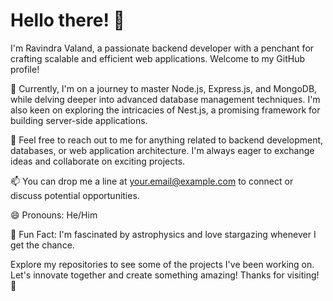 # Hello there! 👋

I'm Ravindra Valand, a passionate backend developer with a penchant for crafting scalable and efficient web applications. Welcome to my GitHub profile!

🚀 Currently, I'm on a journey to master Node.js, Express.js, and MongoDB, while delving deeper into advanced database management techniques. I'm also keen on exploring the intricacies of Nest.js, a promising framework for building server-side applications.

💬 Feel free to reach out to me for anything related to backend development, databases, or web application architecture. I'm always eager to exchange ideas and collaborate on exciting projects.

📫 You can drop me a line at [your.email@example.com](mailto:your.email@example.com) to connect or discuss potential opportunities.

😄 Pronouns: He/Him

🌟 Fun Fact: I'm fascinated by astrophysics and love stargazing whenever I get the chance.

Explore my repositories to see some of the projects I've been working on. Let's innovate together and create something amazing! Thanks for visiting! 🌌
